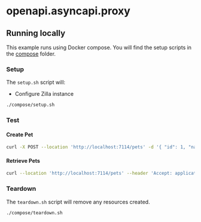# openapi.asyncapi.proxy
## Running locally

This example runs using Docker compose. You will find the setup scripts in the [compose](./docker/compose) folder.

### Setup

The `setup.sh` script will:

- Configure Zilla instance

```bash
./compose/setup.sh
```

### Test

#### Create Pet
```bash
curl -X POST --location 'http://localhost:7114/pets' -d '{ "id": 1, "name": "Spike" }'
```

#### Retrieve Pets
```bash
curl --location 'http://localhost:7114/pets' --header 'Accept: application/json'
```

### Teardown

The `teardown.sh` script will remove any resources created.

```bash
./compose/teardown.sh
```
